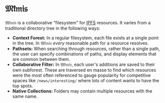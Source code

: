 # 𝔐𝔦̈𝔪𝔦𝔰

𝔐𝔦̈𝔪𝔦𝔰 is a collaborative “filesystem” for [IPFS](//ipfs.io) resources. It varies from a traditional directory tree in the following ways:

* **Context Forest:** In a regular filesystem, each file exists at a single point in the tree. In 𝔐𝔦̈𝔪𝔦𝔰 *every* reasonable path for a resource resolves.
* **Pathsets:** When searching through resources, rather than a single path, the user can specify combinations of paths, and display elements that are common between them.
* **Collaborative Filter:** In 𝔐𝔦̈𝔪𝔦𝔰, each user's additions are saved to their own subforest. These are traversed en masse to find which resources were the most often referenced to gauge popularity for competitive spaces like `/news/interesting/` where lots of content wants to have the top spots.
* **Native Collections:** Folders may contain multiple resources with the same name.